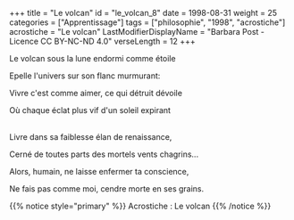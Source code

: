 +++
title = "Le volcan"
id = "le_volcan_8"
date = 1998-08-31
weight = 25
categories = ["Apprentissage"]
tags = ["philosophie", "1998", "acrostiche"]
acrostiche = "Le volcan"
LastModifierDisplayName = "Barbara Post - Licence CC BY-NC-ND 4.0"
verseLength = 12
+++

Le volcan sous la lune endormi comme étoile

Epelle l'univers sur son flanc murmurant:

Vivre c'est comme aimer, ce qui détruit dévoile

Où chaque éclat plus vif d'un soleil expirant

 \
Livre dans sa faiblesse élan de renaissance,

Cerné de toutes parts des mortels vents chagrins...

Alors, humain, ne laisse enfermer ta conscience,

Ne fais pas comme moi, cendre morte en ses grains.

{{% notice style="primary" %}}
Acrostiche : Le volcan
{{% /notice %}}
